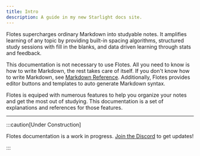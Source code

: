 ```yaml
---
title: Intro
description: A guide in my new Starlight docs site.
---
```


Flotes supercharges ordinary Markdown into studyable notes. It amplifies learning of any topic by providing built-in spacing algorithms, structured study sessions with fill in the blanks, and data driven learning through stats and feedback.

This documentation is not necessary to use Flotes. All you need to know is how to write Markdown, the rest takes care of itself. If you don't know how to write Markdown, see [Markdown Reference](https://docs.flotes.app/reference/markdown). Additionally, Flotes provides editor buttons and templates to auto generate Markdown syntax.

Flotes is equiped with numerous features to help you organize your notes and get the most out of studying. This documentation is a set of explanations and references for those features. 

---


:::caution[Under Construction]

Flotes documentation is a work in progress. 
[Join the Discord](https://discord.com/invite/qKaKeGT8sZ) to get updates!

:::

